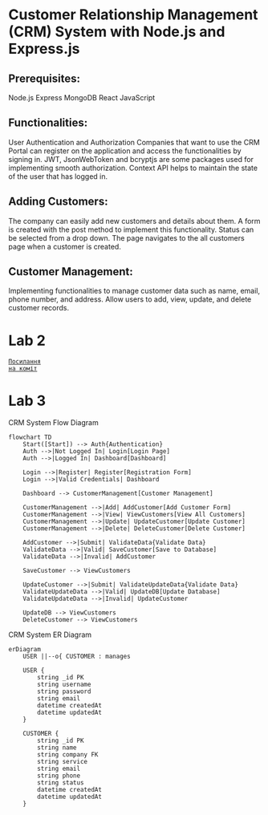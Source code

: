 # Customer Relationship Management (CRM) System with Node.js and Express.js

## Prerequisites:
Node.js
Express
MongoDB
React
JavaScript

## Functionalities:
User Authentication and Authorization
Companies that want to use the CRM Portal can register on the application and access the functionalities by signing in.
JWT, JsonWebToken and bcryptjs are some packages used for implementing smooth authorization.
Context API helps to maintain the state of the user that has logged in.

## Adding Customers:
The company can easily add new customers and details about them.
A form is created with the post method to implement this functionality. Status can be selected from a drop down.
The page navigates to the all customers page when a customer is created.

## Customer Management:
Implementing functionalities to manage customer data such as name, email, phone number, and address. 
Allow users to add, view, update, and delete customer records.

# Lab 2

<code>[Посилання на коміт](https://github.com/PudchenkoAlexei/CRM/commit/3c6c8d3432909390c1a6431a749ab2278d3c9e64)</code>

# Lab 3

CRM System Flow Diagram

```mermaid
flowchart TD
    Start([Start]) --> Auth{Authentication}
    Auth -->|Not Logged In| Login[Login Page]
    Auth -->|Logged In| Dashboard[Dashboard]
    
    Login -->|Register| Register[Registration Form]
    Login -->|Valid Credentials| Dashboard
    
    Dashboard --> CustomerManagement[Customer Management]
    
    CustomerManagement -->|Add| AddCustomer[Add Customer Form]
    CustomerManagement -->|View| ViewCustomers[View All Customers]
    CustomerManagement -->|Update| UpdateCustomer[Update Customer]
    CustomerManagement -->|Delete| DeleteCustomer[Delete Customer]
    
    AddCustomer -->|Submit| ValidateData{Validate Data}
    ValidateData -->|Valid| SaveCustomer[Save to Database]
    ValidateData -->|Invalid| AddCustomer
    
    SaveCustomer --> ViewCustomers
    
    UpdateCustomer -->|Submit| ValidateUpdateData{Validate Data}
    ValidateUpdateData -->|Valid| UpdateDB[Update Database]
    ValidateUpdateData -->|Invalid| UpdateCustomer
    
    UpdateDB --> ViewCustomers
    DeleteCustomer --> ViewCustomers
```

CRM System ER Diagram

```mermaid
erDiagram
    USER ||--o{ CUSTOMER : manages
    
    USER {
        string _id PK 
        string username 
        string password 
        string email 
        datetime createdAt
        datetime updatedAt
    }
    
    CUSTOMER {
        string _id PK 
        string name 
        string company FK 
        string service 
        string email 
        string phone 
        string status 
        datetime createdAt
        datetime updatedAt
    }
```